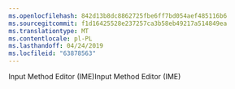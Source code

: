 ```yaml
---
ms.openlocfilehash: 842d13b8dc8862725fbe6ff7bd054aef485116b6
ms.sourcegitcommit: f1d16425528e237257ca3b58eb49217a514849ea
ms.translationtype: MT
ms.contentlocale: pl-PL
ms.lasthandoff: 04/24/2019
ms.locfileid: "63878563"
---
```

<span data-ttu-id="1a5d6-101">Input Method Editor (IME)</span><span class="sxs-lookup"><span data-stu-id="1a5d6-101">Input Method Editor (IME)</span></span>